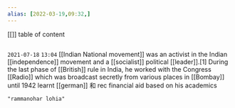 ```yaml
---
alias: [2022-03-19,09:32,]
---
```

[[]]
table of content
```toc
```

`2021-07-18`  `13:04`
[[Indian National movement]]
 was an activist in the Indian [[independence]] movement and a [[socialist]] political [[leader]].[1] During the last phase of [[British]] rule in India, he worked with the Congress [[Radio]] which was broadcast secretly from various places in [[Bombay]] until 1942
 learnt [[german]] 和 rec financial aid based on his academics
```query 2022-03-19 09:32
"rammanohar lohia"
```
